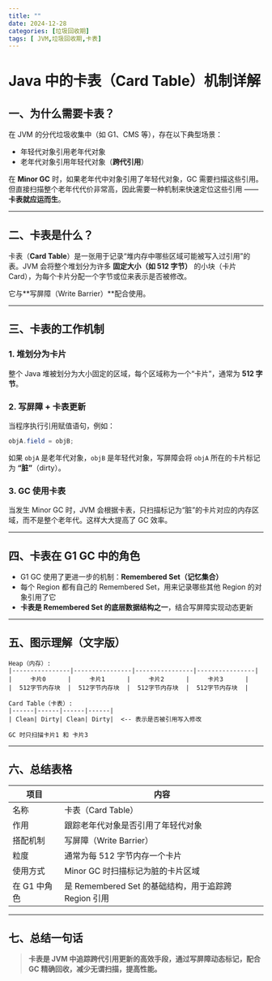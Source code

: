 ```yaml
---
title: ""
date: 2024-12-28
categories: [垃圾回收期]
tags: [ JVM,垃圾回收期,卡表]
---
```


# Java 中的卡表（Card Table）机制详解

## 一、为什么需要卡表？

在 JVM 的分代垃圾收集中（如 G1、CMS 等），存在以下典型场景：

- 年轻代对象引用老年代对象
- 老年代对象引用年轻代对象（**跨代引用**）

在 **Minor GC** 时，如果老年代中对象引用了年轻代对象，GC 需要扫描这些引用。但直接扫描整个老年代代价非常高，因此需要一种机制来快速定位这些引用 —— **卡表就应运而生**。

---

## 二、卡表是什么？

卡表（**Card Table**）是一张用于记录“堆内存中哪些区域可能被写入过引用”的表。JVM 会将整个堆划分为许多 **固定大小（如 512 字节）** 的小块（卡片 Card），为每个卡片分配一个字节或位来表示是否被修改。

它与**写屏障（Write Barrier）**配合使用。

---

## 三、卡表的工作机制

### 1. 堆划分为卡片
整个 Java 堆被划分为大小固定的区域，每个区域称为一个“卡片”，通常为 **512 字节**。

### 2. 写屏障 + 卡表更新
当程序执行引用赋值语句，例如：

```java
objA.field = objB;
```

如果 `objA` 是老年代对象，`objB` 是年轻代对象，写屏障会将 `objA` 所在的卡片标记为 **“脏”**（dirty）。

### 3. GC 使用卡表
当发生 Minor GC 时，JVM 会根据卡表，只扫描标记为“脏”的卡片对应的内存区域，而不是整个老年代。这样大大提高了 GC 效率。

---

## 四、卡表在 G1 GC 中的角色

- G1 GC 使用了更进一步的机制：**Remembered Set（记忆集合）**
- 每个 Region 都有自己的 Remembered Set，用来记录哪些其他 Region 的对象引用了它
- **卡表是 Remembered Set 的底层数据结构之一**，结合写屏障实现动态更新

---

## 五、图示理解（文字版）

```
Heap（内存）:
|----------------|----------------|----------------|----------------|
|     卡片0      |     卡片1      |     卡片2      |     卡片3      |
|  512字节内存块  |  512字节内存块  |  512字节内存块  |  512字节内存块  |

Card Table（卡表）:
|------|------|------|------|
| Clean| Dirty| Clean| Dirty|  <-- 表示是否被引用写入修改

GC 时只扫描卡片1 和 卡片3
```

---

## 六、总结表格

| 项目         | 内容                                                    |
|--------------|---------------------------------------------------------|
| 名称         | 卡表（Card Table）                                      |
| 作用         | 跟踪老年代对象是否引用了年轻代对象                      |
| 搭配机制     | 写屏障（Write Barrier）                                 |
| 粒度         | 通常为每 512 字节内存一个卡片                            |
| 使用方式     | Minor GC 时扫描标记为脏的卡片区域                       |
| 在 G1 中角色 | 是 Remembered Set 的基础结构，用于追踪跨 Region 引用   |

---

## 七、总结一句话

> **卡表是 JVM 中追踪跨代引用更新的高效手段，通过写屏障动态标记，配合 GC 精确回收，减少无谓扫描，提高性能。**



